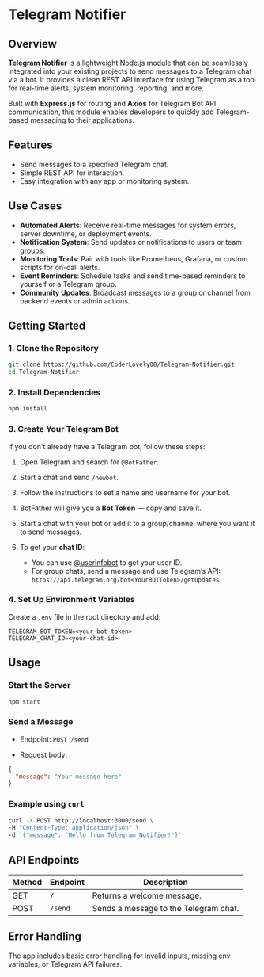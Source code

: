 # Telegram Notifier

## Overview

**Telegram Notifier** is a lightweight Node.js module that can be seamlessly integrated into your existing projects to send messages to a Telegram chat via a bot. It provides a clean REST API interface for using Telegram as a tool for real-time alerts, system monitoring, reporting, and more.

Built with **Express.js** for routing and **Axios** for Telegram Bot API communication, this module enables developers to quickly add Telegram-based messaging to their applications.

## Features

* Send messages to a specified Telegram chat.
* Simple REST API for interaction.
* Easy integration with any app or monitoring system.

## Use Cases

* **Automated Alerts**: Receive real-time messages for system errors, server downtime, or deployment events.
* **Notification System**: Send updates or notifications to users or team groups.
* **Monitoring Tools**: Pair with tools like Prometheus, Grafana, or custom scripts for on-call alerts.
* **Event Reminders**: Schedule tasks and send time-based reminders to yourself or a Telegram group.
* **Community Updates**: Broadcast messages to a group or channel from backend events or admin actions.

## Getting Started

### 1. Clone the Repository

```bash
git clone https://github.com/CoderLovely08/Telegram-Notifier.git
cd Telegram-Notifier
```

### 2. Install Dependencies

```bash
npm install
```

### 3. Create Your Telegram Bot

If you don't already have a Telegram bot, follow these steps:

1. Open Telegram and search for `@BotFather`.
2. Start a chat and send `/newbot`.
3. Follow the instructions to set a name and username for your bot.
4. BotFather will give you a **Bot Token** — copy and save it.
5. Start a chat with your bot or add it to a group/channel where you want it to send messages.
6. To get your **chat ID**:

   * You can use [@userinfobot](https://t.me/userinfobot) to get your user ID.
   * For group chats, send a message and use Telegram’s API:
     `https://api.telegram.org/bot<YourBOTToken>/getUpdates`

### 4. Set Up Environment Variables

Create a `.env` file in the root directory and add:

```env
TELEGRAM_BOT_TOKEN=<your-bot-token>
TELEGRAM_CHAT_ID=<your-chat-id>
```

## Usage

### Start the Server

```bash
npm start
```

### Send a Message

* Endpoint:
  `POST /send`

* Request body:

```json
{
  "message": "Your message here"
}
```

### Example using `curl`

```bash
curl -X POST http://localhost:3000/send \
-H "Content-Type: application/json" \
-d '{"message": "Hello from Telegram Notifier!"}'
```

## API Endpoints

| Method | Endpoint | Description                           |
| ------ | -------- | ------------------------------------- |
| GET    | `/`      | Returns a welcome message.            |
| POST   | `/send`  | Sends a message to the Telegram chat. |

## Error Handling

The app includes basic error handling for invalid inputs, missing env variables, or Telegram API failures.
